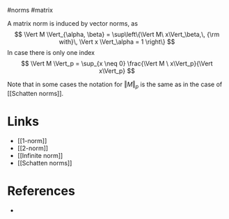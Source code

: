 #norms #matrix 

A matrix norm is induced by vector norms, as
$$
\Vert M \Vert_{\alpha, \beta} = \sup\left\{\Vert M\ x\Vert_\beta,\, {\rm with}\, \Vert x \Vert_\alpha = 1 \right\}
$$
In case there is only one index
$$
\Vert M \Vert_p = \sup_{x \neq 0} \frac{\Vert M \ x\Vert_p}{\Vert x\Vert_p}
$$

Note that in some cases the notation for $\Vert M \Vert_p$ is the same as in the case of [[Schatten norms]].
# Links
- [[1-norm]]
- [[2-norm]]
- [[Infinite norm]]
- [[Schatten norms]]
# References
- 